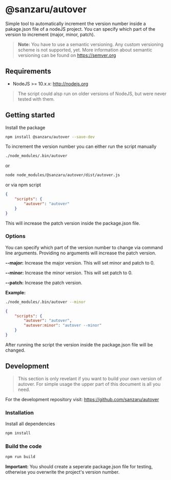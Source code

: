 # @sanzaru/autover
Simple tool to automatically increment the version number inside a pakage.json file of a nodeJS project. You can specify which part of the version to increment (major, minor, patch).

> **Note:** You have to use a semantic versioning. Any custom versioning scheme is not supported, yet. More information about semantic versioning can be found on https://semver.org

## Requirements
* NodeJS >= 10.x.x: http://nodejs.org

> The script could alsp run on older versions of NodeJS, but were never tested with them.

## Getting started
Install the package
```sh
npm install @sanzaru/autover --save-dev
```

To increment the version number you can either run the script manually

```sh
./node_modules/.bin/autover
```

or

```sh
node node_modules/@sanzaru/autover/dist/autover.js
```

or via npm script
```json
{
    "scripts": {
        "autover": "autover"
    }
}
```

This will increase the patch version inside the package.json file.

### Options
You can specify which part of the version number to change via command line arguments. Providing no arguments will increase the patch version.

**--major:** Increase the major version. This will set minor and patch to 0.

**--minor:** Increase the minor version. This will set patch to 0.

**--patch:** Increase the patch version.

**Example:**
```sh
./node_modules/.bin/autover --minor
```

```json
{
    "scripts": {
        "autover": "autover",
        "autover:minor": "autover --minor"
    }
}
```

After running the script the version inside the package.json file will be changed.

## Development
> This section is only revelant if you want to build your own version of autover. For simple usage the upper part of this document is all you need.

For the development repository visit: https://github.com/sanzaru/autover

### Installation
Install all dependencies
```sh
npm install
```

### Build the code
```sh
npm run build
```

**Important:** You should create a seperate package.json file for testing, otherwise you overwrite the project's version number.